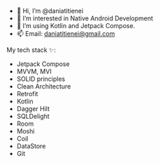 - 👋 Hi, I’m @daniatitienei
- 👀 I’m interested in Native Android Development
- 🌱 I’m using Kotlin and Jetpack Compose.
- 📫 Email: daniatitienei@gmail.com

My tech stack ✨:
- Jetpack Compose
- MVVM, MVI
- SOLID principles
- Clean Architecture
- Retrofit
- Kotlin
- Dagger Hilt
- SQLDelight
- Room
- Moshi
- Coil
- DataStore
- Git

<!---
daniatitienei/daniatitienei is a ✨ special ✨ repository because its `README.md` (this file) appears on your GitHub profile.
You can click the Preview link to take a look at your changes.
--->

